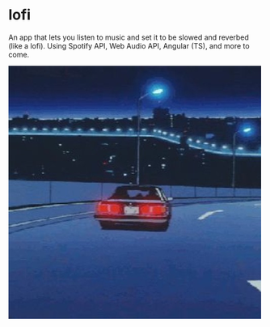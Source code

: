 # lofi

<p>
  An app that lets you listen to music and set it to be slowed and reverbed (like a lofi). Using Spotify API, Web Audio API, Angular (TS), and more to come.
</p>

<img src="car.jpeg">
